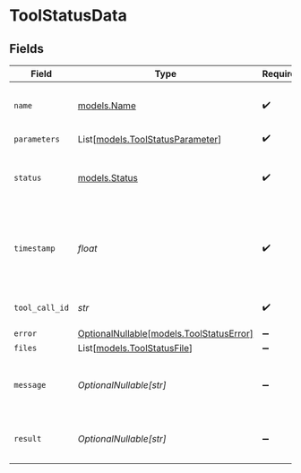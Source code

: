 # ToolStatusData


## Fields

| Field                                                                    | Type                                                                     | Required                                                                 | Description                                                              |
| ------------------------------------------------------------------------ | ------------------------------------------------------------------------ | ------------------------------------------------------------------------ | ------------------------------------------------------------------------ |
| `name`                                                                   | [models.Name](../models/name.md)                                         | :heavy_check_mark:                                                       | The name of the built-in tool.                                           |
| `parameters`                                                             | List[[models.ToolStatusParameter](../models/toolstatusparameter.md)]     | :heavy_check_mark:                                                       | N/A                                                                      |
| `status`                                                                 | [models.Status](../models/status.md)                                     | :heavy_check_mark:                                                       | Indicates the current execution status of the tool.                      |
| `timestamp`                                                              | *float*                                                                  | :heavy_check_mark:                                                       | The Unix timestamp (in seconds) for when the event occurred.             |
| `tool_call_id`                                                           | *str*                                                                    | :heavy_check_mark:                                                       | The ID of the tool call.                                                 |
| `error`                                                                  | [OptionalNullable[models.ToolStatusError]](../models/toolstatuserror.md) | :heavy_minus_sign:                                                       | N/A                                                                      |
| `files`                                                                  | List[[models.ToolStatusFile](../models/toolstatusfile.md)]               | :heavy_minus_sign:                                                       | N/A                                                                      |
| `message`                                                                | *OptionalNullable[str]*                                                  | :heavy_minus_sign:                                                       | Message generated by the tool's execution.                               |
| `result`                                                                 | *OptionalNullable[str]*                                                  | :heavy_minus_sign:                                                       | The output from the tool's execution.                                    |